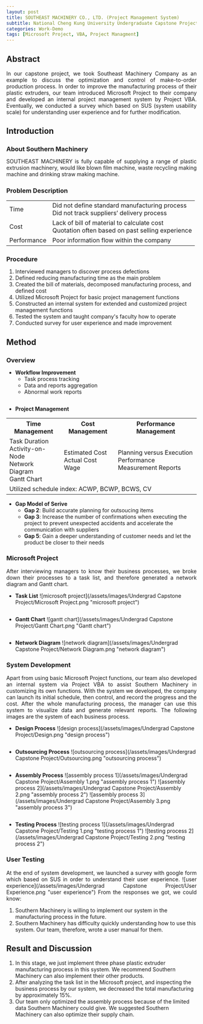 ```yaml
---
layout: post
title: SOUTHEAST MACHINERY CO., LTD. (Project Management System)
subtitle: National Cheng Kung University Undergraduate Capstone Project
categories: Work-Demo
tags: [Microsoft Project, VBA, Project Managment] 
---
```



## Abstract 
In our capstone project, we took Southeast Machinery Company as an example to discuss the optimization and control of make-to-order production process. In order to improve the manufacturing process of their plastic extruders, our team introduced Microsoft Project to their company and developed an internal project management system
by Project VBA. Eventually, we conducted a survey which based on SUS (system usability scale) for understanding user experience and for further modification.

## Introduction

### About Southern Machinery 
SOUTHEAST MACHINERY is fully capable of supplying a range of plastic extrusion machinery, would like blown film machine, waste recycling making machine and drinking straw making machine.

### Problem Description 

<table>
 <tr>
	<td>Time</td>
	<td>Did not define standard manufacturing process<br>Did not track suppliers’ delivery process</td>
 </tr>
 <tr>
	<td>Cost</td>
	<td>Lack of bill of material to calculate cost<br>Quotation often based on past selling experience</td>
 </tr>
 <tr>
	<td>Performance</td>
	<td>Poor information flow within the company</td>
 </tr>
</table>

### Procedure
1. Interviewed managers to discover process defections
2. Defined reducing manufacturing time as the main problem
3. Created the bill of materials, decomposed manufacturing process, and defined cost
4. Utilized Microsoft Project for basic project management functions
5. Constructed an internal system for extended and customized project management functions
6. Tested the system and taught company's faculty how to operate
7. Conducted survey for user experience and made improvement

## Method
### Overview
- **Workflow Improvement**
	- Task process tracking
	- Data and reports aggregation
	- Abnormal work reports
	
<pre></pre>

- **Project Management**
<table>
 <tr>
  <th>Time Management</th>
  <th>Cost Management</th>
  <th>Performance Management</th>	 	
 </tr>
 <tr>
  <td>Task Duration<br>Activity-on-Node<br>Network Diagram<br>Gantt Chart</td>
  <td>Estimated Cost<br>Actual Cost<br>Wage</td>
  <td>Planning versus Execution<br>Performance Measurement Reports</td>
 </tr>
 <tr>
  <td colspan="3">Utilized schedule index: ACWP, BCWP, BCWS, CV</td>
 </tr>
</table>

- **Gap Model of Serive**	
	- **Gap 2**: Build accurate planning for outsoucing items
	- **Gap 3**: Increase the number of confirmations when executing the project to prevent unexpected accidents and accelerate the communication with suppliers
	- **Gap 5**: Gain a deeper understanding of customer needs and let the product be closer to their needs

### Microsoft Project
After interviewing managers to know their business processes, we broke down their processes to a task list, and therefore generated a network diagram and Gantt chart.
- **Task List**
![microsoft project](/assets/images/Undergrad Capstone Project/Microsoft Project.png "microsoft project")
<pre></pre>
- **Gantt Chart**
![gantt chart](/assets/images/Undergrad Capstone Project/Gantt Chart.png "Gantt chart")
<pre></pre>
- **Network Diagram**
![network diagram](/assets/images/Undergrad Capstone Project/Network Diagram.png "network diagram")

### System Development 
Apart from using basic Microsoft Project functions, our team also developed an internal system via Project VBA to assist Southern Machinery in customizing its own functions. With the system we developed, the company can launch its initial schedule, then control, and record the progress and the cost. After the whole manufacturing process, the manager can use this system to visualize data and generate relevant reports. The following images are the system of each business process.
- **Design Process**
![design process](/assets/images/Undergrad Capstone Project/Design.png "design process")
<pre></pre>
- **Outsourcing Process**
![outsourcing process](/assets/images/Undergrad Capstone Project/Outsourcing.png "outsourcing process")
<pre></pre>
- **Assembly Process**
![assembly process 1](/assets/images/Undergrad Capstone Project/Assembly 1.png "assembly process 1")
![assembly process 2](/assets/images/Undergrad Capstone Project/Assembly 2.png "assembly process 2")
![assembly process 3](/assets/images/Undergrad Capstone Project/Assembly 3.png "assembly process 3")
<pre></pre>
- **Testing Process**
![testing process 1](/assets/images/Undergrad Capstone Project/Testing 1.png "testing process 1")
![testing process 2](/assets/images/Undergrad Capstone Project/Testing 2.png "testing process 2")

### User Testing
At the end of system development, we launched a survey with google form which based on SUS in order to understand their user experience.
![user experience](/assets/images/Undergrad Capstone Project/User Experience.png "user experience")
From the responses we got, we could know:
1. Southern Machinery is willing to implement our system in the manufacturing process in the future.
2. Southern Machinery has difficulty quickly understanding how to use this system. Our team, therefore, wrote a user manual for them.

## Result and Discussion
1. In this stage, we just implement three phase plastic extruder manufacturing process in this system. We recommend Southern Machinery can also implement their other products.
2. After analyzing the task list in the Microsoft project, and inspecting the business process by our system, we decreased the total manufacturing by approximately 15%.
3. Our team only optimized the assembly process because of the limited data Southern Machinery could give. We suggested Southern Machinery can also optimize their supply chain.	

<style>
#about-southern-machinery, #problem-description, #procedure	{
	margin: 25px 0px 5px;	
}

#overview{
	margin: 25px 0px 5px;
}

p{
	text-align: justify;
}
</style>